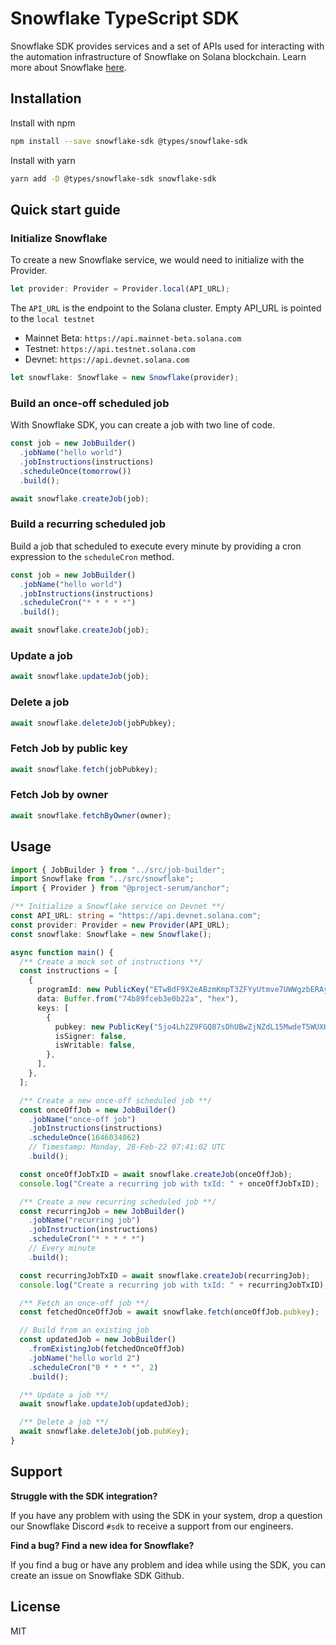 # Snowflake TypeScript SDK

Snowflake SDK provides services and a set of APIs used for interacting with the automation infrastructure of Snowflake on Solana blockchain. Learn more about Snowflake <a href="https://docs.snowflake.so/en/">here</a>.

## Installation

Install with npm

```bash
npm install --save snowflake-sdk @types/snowflake-sdk
```

Install with yarn

```bash
yarn add -D @types/snowflake-sdk snowflake-sdk
```

## Quick start guide

### Initialize Snowflake

To create a new Snowflake service, we would need to initialize with the Provider.

```typescript
let provider: Provider = Provider.local(API_URL);
```

The `API_URL` is the endpoint to the Solana cluster. Empty API_URL is pointed to the `local testnet`

- Mainnet Beta: `https://api.mainnet-beta.solana.com`
- Testnet: `https://api.testnet.solana.com`
- Devnet: `https://api.devnet.solana.com`

```typescript
let snowflake: Snowflake = new Snowflake(provider);
```

### Build an once-off scheduled job

With Snowflake SDK, you can create a job with two line of code.

```typescript
const job = new JobBuilder()
  .jobName("hello world")
  .jobInstructions(instructions)
  .scheduleOnce(tomorrow())
  .build();

await snowflake.createJob(job);
```

### Build a recurring scheduled job

Build a job that scheduled to execute every minute by providing a cron expression to the `scheduleCron` method.

```typescript
const job = new JobBuilder()
  .jobName("hello world")
  .jobInstructions(instructions)
  .scheduleCron("* * * * *")
  .build();

await snowflake.createJob(job);
```

### Update a job

```typescript
await snowflake.updateJob(job);
```

### Delete a job

```typescript
await snowflake.deleteJob(jobPubkey);
```

### Fetch Job by public key

```typescript
await snowflake.fetch(jobPubkey);
```

### Fetch Job by owner

```typescript
await snowflake.fetchByOwner(owner);
```

## Usage

```typescript
import { JobBuilder } from "../src/job-builder";
import Snowflake from "../src/snowflake";
import { Provider } from "@project-serum/anchor";

/** Initialize a Snowflake service on Devnet **/
const API_URL: string = "https://api.devnet.solana.com";
const provider: Provider = new Provider(API_URL);
const snowflake: Snowflake = new Snowflake();

async function main() {
  /** Create a mock set of instructions **/
  const instructions = [
    {
      programId: new PublicKey("ETwBdF9X2eABzmKmpT3ZFYyUtmve7UWWgzbERAyd4gAC"),
      data: Buffer.from("74b89fceb3e0b22a", "hex"),
      keys: [
        {
          pubkey: new PublicKey("5jo4Lh2Z9FGQ87sDhUBwZjNZdL15MwdeT5WUXKfwFSZY"),
          isSigner: false,
          isWritable: false,
        },
      ],
    },
  ];

  /** Create a new once-off scheduled job **/
  const onceOffJob = new JobBuilder()
    .jobName("once-off job")
    .jobInstructions(instructions)
    .scheduleOnce(1646034062)
    // Timestamp: Monday, 28-Feb-22 07:41:02 UTC
    .build();

  const onceOffJobTxID = await snowflake.createJob(onceOffJob);
  console.log("Create a recurring job with txId: " + onceOffJobTxID);

  /** Create a new recurring scheduled job **/
  const recurringJob = new JobBuilder()
    .jobName("recurring job")
    .jobInstruction(instructions)
    .scheduleCron("* * * * *")
    // Every minute
    .build();

  const recurringJobTxID = await snowflake.createJob(recurringJob);
  console.log("Create a recurring job with txId: " + recurringJobTxID);

  /** Fetch an once-off job **/
  const fetchedOnceOffJob = await snowflake.fetch(onceOffJob.pubkey);

  // Build from an existing job
  const updatedJob = new JobBuilder()
    .fromExistingJob(fetchedOnceOffJob)
    .jobName("hello world 2")
    .scheduleCron("0 * * * *", 2)
    .build();

  /** Update a job **/
  await snowflake.updateJob(updatedJob);

  /** Delete a job **/
  await snowflake.deleteJob(job.pubKey);
}
```

## Support

**Struggle with the SDK integration?**

If you have any problem with using the SDK in your system, drop a question our Snowflake Discord `#sdk` to receive a support from our engineers.

**Find a bug? Find a new idea for Snowflake?**

If you find a bug or have any problem and idea while using the SDK, you can create an issue on Snowflake SDK Github.

## License

MIT
